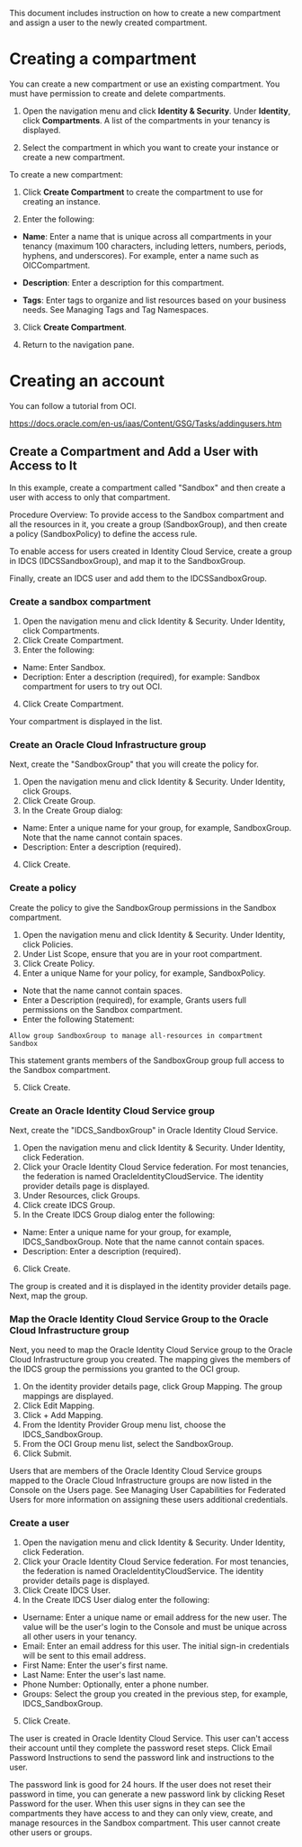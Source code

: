 This document includes instruction on how to create a new compartment and assign a user to the newly created compartment.

# Creating a compartment

You can create a new compartment or use an existing compartment. You must have permission to create and delete compartments.

1. Open the navigation menu and click **Identity & Security**. Under **Identity**, click **Compartments**. A list of the compartments in your tenancy is displayed.

2. Select the compartment in which you want to create your instance or create a new compartment.

To create a new compartment:

1. Click **Create Compartment** to create the compartment to use for creating an instance.

2. Enter the following:

  * **Name**: Enter a name that is unique across all compartments in your tenancy (maximum 100 characters, including letters, numbers, periods, hyphens, and underscores). For example, enter a name such as OICCompartment.

  * **Description**: Enter a description for this compartment.

  * **Tags**: Enter tags to organize and list resources based on your business needs. See Managing Tags and Tag Namespaces.

3. Click **Create Compartment**.

4. Return to the navigation pane.

# Creating an account

You can follow a tutorial from OCI.

https://docs.oracle.com/en-us/iaas/Content/GSG/Tasks/addingusers.htm

## Create a Compartment and Add a User with Access to It

In this example, create a compartment called "Sandbox" and then create a user with access to only that compartment.

Procedure Overview: To provide access to the Sandbox compartment and all the resources in it, you create a group (SandboxGroup), and then create a policy (SandboxPolicy) to define the access rule.

To enable access for users created in Identity Cloud Service, create a group in IDCS (IDCSSandboxGroup), and map it to the SandboxGroup.

Finally, create an IDCS user and add them to the IDCSSandboxGroup.

### Create a sandbox compartment
1. Open the navigation menu and click Identity & Security. Under Identity, click Compartments.
2. Click Create Compartment.
3. Enter the following:
 * Name: Enter Sandbox.
 * Decription: Enter a description (required), for example: Sandbox compartment for users to try out OCI.
4. Click Create Compartment.

Your compartment is displayed in the list.


### Create an Oracle Cloud Infrastructure group
Next, create the "SandboxGroup" that you will create the policy for.

1. Open the navigation menu and click Identity & Security. Under Identity, click Groups.
2. Click Create Group.
3. In the Create Group dialog:
 * Name: Enter a unique name for your group, for example, SandboxGroup. Note that the name cannot contain spaces.
 * Description: Enter a description (required).
4. Click Create.

### Create a policy
Create the policy to give the SandboxGroup permissions in the Sandbox compartment.

1. Open the navigation menu and click Identity & Security. Under Identity, click Policies.
2. Under List Scope, ensure that you are in your root compartment.
3. Click Create Policy.
4. Enter a unique Name for your policy, for example, SandboxPolicy.

 * Note that the name cannot contain spaces.
 * Enter a Description (required), for example, Grants users full permissions on the Sandbox compartment.
 * Enter the following Statement:

```
Allow group SandboxGroup to manage all-resources in compartment Sandbox
```

This statement grants members of the SandboxGroup group full access to the Sandbox compartment.

5. Click Create.


### Create an Oracle Identity Cloud Service group
Next, create the "IDCS_SandboxGroup" in Oracle Identity Cloud Service.

1. Open the navigation menu and click Identity & Security. Under Identity, click Federation.
2. Click your Oracle Identity Cloud Service federation. For most tenancies, the federation is named OracleIdentityCloudService. The identity provider details page is displayed.
3. Under Resources, click Groups.
4. Click create IDCS Group.
5. In the Create IDCS Group dialog enter the following:
 * Name: Enter a unique name for your group, for example, IDCS_SandboxGroup. Note that the name cannot contain spaces.
 * Description: Enter a description (required).
6. Click Create.

The group is created and it is displayed in the identity provider details page. Next, map the group.


### Map the Oracle Identity Cloud Service Group to the Oracle Cloud Infrastructure group
Next, you need to map the Oracle Identity Cloud Service group to the Oracle Cloud Infrastructure group you created. The mapping gives the members of the IDCS group the permissions you granted to the OCI group.

1. On the identity provider details page, click Group Mapping. The group mappings are displayed.
2. Click Edit Mapping.
3. Click + Add Mapping.
4. From the Identity Provider Group menu list, choose the IDCS_SandboxGroup.
5. From the OCI Group menu list, select the SandboxGroup.
6. Click Submit.


Users that are members of the Oracle Identity Cloud Service groups mapped to the Oracle Cloud Infrastructure groups are now listed in the Console on the Users page. See Managing User Capabilities for Federated Users for more information on assigning these users additional credentials.

### Create a user
1. Open the navigation menu and click Identity & Security. Under Identity, click Federation.
2. Click your Oracle Identity Cloud Service federation. For most tenancies, the federation is named OracleIdentityCloudService. The identity provider details page is displayed.
3. Click Create IDCS User.
4. In the Create IDCS User dialog enter the following:
 * Username: Enter a unique name or email address for the new user. The value will be the user's login to the Console and must be unique across all other users in your tenancy.
 * Email: Enter an email address for this user. The initial sign-in credentials will be sent to this email address.
 * First Name: Enter the user's first name.
 * Last Name: Enter the user's last name.
 * Phone Number: Optionally, enter a phone number.
 * Groups: Select the group you created in the previous step, for example, IDCS_SandboxGroup.
5. Click Create.

The user is created in Oracle Identity Cloud Service. This user can't access their account until they complete the password reset steps.
Click Email Password Instructions to send the password link and instructions to the user.

The password link is good for 24 hours. If the user does not reset their password in time, you can generate a new password link by clicking Reset Password for the user.
When this user signs in they can see the compartments they have access to and they can only view, create, and manage resources in the Sandbox compartment. This user cannot create other users or groups.
